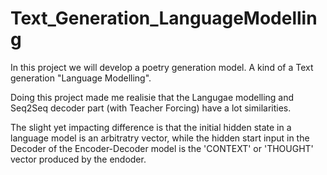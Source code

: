 # Text_Generation_LanguageModelling
In this project we will develop a poetry generation model. 
A kind of a Text generation "Language Modelling".

Doing this project made me realisie that the Langugae modelling
and Seq2Seq decoder part (with Teacher Forcing) have a lot similarities.

The slight yet impacting difference is that the initial hidden state in a language model
is an arbitratry vector, while the hidden start input in the Decoder of the Encoder-Decoder 
model is the 'CONTEXT' or 'THOUGHT' vector produced by the endoder.


